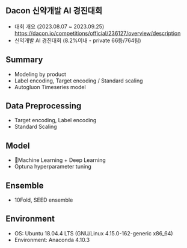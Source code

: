 ## Dacon 신약개발 AI 경진대회

- 대회 개요 (2023.08.07 ~ 2023.09.25) https://dacon.io/competitions/official/236127/overview/description
- 신약개발 AI 경진대회 (8.2%이내 - private 66등/764팀)

## Summary
- Modeling by product
- Label encoding, Target encoding / Standard scaling
- Autogluon Timeseries model 

## Data Preprocessing 
- Target encoding, Label encoding 
- Standard Scaling 

## Model 
- Machine Learning + Deep Learning  
- Optuna hyperparameter tuning

## Ensemble 
- 10Fold, SEED ensemble

## Environment
- OS: Ubuntu 18.04.4 LTS (GNU/Linux 4.15.0-162-generic x86_64)
- Environment: Anaconda 4.10.3

